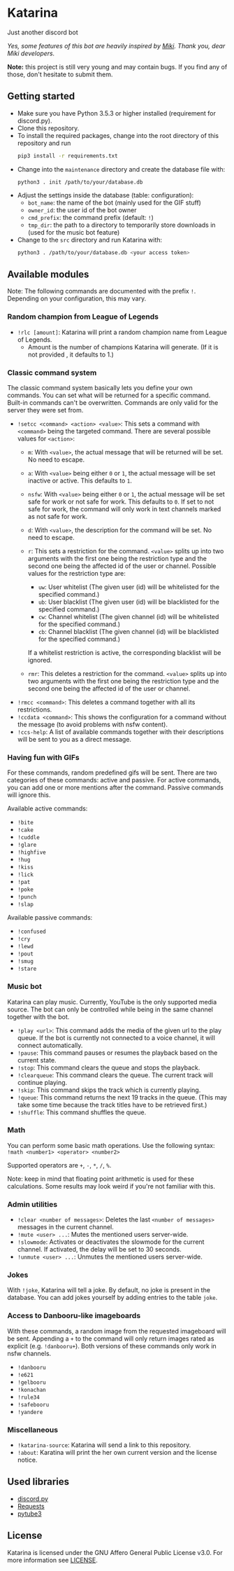 # Katarina

Just another discord bot

*Yes, some features of this bot are heavily inspired by [Miki](https://miki.ai). Thank you, dear Miki developers.*

**Note:** this project is still very young and may contain bugs. If you find any of those, don't hesitate to submit them.

## Getting started
* Make sure you have Python 3.5.3 or higher installed (requirement for discord.py).
* Clone this repository.
* To install the required packages, change into the root directory of this repository and run
  ```bash 
  pip3 install -r requirements.txt
  ```
* Change into the `maintenance` directory and create the database file with:
  ```
  python3 . init /path/to/your/database.db
  ```
* Adjust the settings inside the database (table: configuration):
    + `bot_name`: the name of the bot (mainly used for the GIF stuff)
    + `owner_id`: the user id of the bot owner
    + `cmd_prefix`: the command prefix (default: `!`)
    + `tmp_dir`: the path to a directory to temporarily store downloads in (used for the music bot feature)
* Change to the `src` directory and run Katarina with:
  ```bash 
  python3 . /path/to/your/database.db <your access token>
  ```

## Available modules

Note: The following commands are documented with the prefix `!`. Depending on your configuration, this may vary.

### Random champion from League of Legends
* `!rlc [amount]`: Katarina will print a random champion name from League of Legends.
    + Amount is the number of champions Katarina will generate. (If it is not provided , it defaults to 1.)

### Classic command system

The classic command system basically lets you define your own commands. You can set what will be returned for a specific command. Built-in commands can't be overwritten.
Commands are only valid for the server they were set from.
 
* `!setcc <command> <action> <value>`: This sets a command with `<command>` being the targeted command. There are several possible values for `<action>`:
    + `m`: With `<value>`, the actual message that will be returned will be set. No need to escape.
    + `a`: With `<value>` being either `0` or `1`, the actual message will be set inactive or active. This defaults to `1`.
    + `nsfw`: With `<value>` being either `0` or `1`, the actual message will be set safe for work or not safe for work. This defaults to `0`. If set to not safe for work, the command will only work in text channels marked as not safe for work.
    + `d`: With `<value>`, the description for the command will be set. No need to escape.
    + `r`: This sets a restriction for the command. `<value>` splits up into two arguments with the first one being the restriction type and the second one being the affected id of the user or channel. Possible values for the restriction type are:
        - `uw`: User whitelist (The given user (id) will be whitelisted for the specified command.)
        - `ub`: User blacklist (The given user (id) will be blacklisted for the specified command.)
        - `cw`: Channel whitelist (The given channel (id) will be whitelisted for the specified command.)
        - `cb`: Channel blacklist (The given channel (id) will be blacklisted for the specified command.)
        
      If a whitelist restriction is active, the corresponding blacklist will be ignored.
    + `rmr`: This deletes a restriction for the command. `<value>` splits up into two arguments with the first one being the restriction type and the second one being the affected id of the user or channel.
* `!rmcc <command>`: This deletes a command together with all its restrictions.
* `!ccdata <command>`: This shows the configuration for a command without the message (to avoid problems with nsfw content).
* `!ccs-help`: A list of available commands together with their descriptions will be sent to you as a direct message.

### Having fun with GIFs

For these commands, random predefined gifs will be sent.
There are two categories of these commands: active and passive.
For active commands, you can add one or more mentions after the command. Passive commands will ignore this.

Available active commands:
* ``!bite``
* ``!cake``
* ``!cuddle``
* ``!glare``
* ``!highfive``
* ``!hug``
* ``!kiss``
* ``!lick``
* ``!pat``
* ``!poke``
* ``!punch``
* ``!slap``

Available passive commands:
* ``!confused``
* ``!cry``
* ``!lewd``
* ``!pout``
* ``!smug``
* ``!stare``

### Music bot

Katarina can play music. Currently, YouTube is the only supported media source.
The bot can only be controlled while being in the same channel together with the bot.

* `!play <url>`: This command adds the media of the given url to the play queue. If the bot is currently not connected to a voice channel, it will connect automatically.
* `!pause`: This command pauses or resumes the playback based on the current state.
* `!stop`: This command clears the queue and stops the playback.
* `!clearqueue`: This command clears the queue. The current track will continue playing.
* `!skip`: This command skips the track which is currently playing.
* `!queue`: This command returns the next 19 tracks in the queue. (This may take some time because the track titles have to be retrieved first.)
* `!shuffle`: This command shuffles the queue.

### Math

You can perform some basic math operations.
Use the following syntax: `!math <number1> <operator> <number2>`

Supported operators are `+`, `-`, `*`, `/`, `%`.

Note: keep in mind that floating point arithmetic is used for these calculations. Some results may look weird if you're not familiar with this.

### Admin utilities

* `!clear <number of messages>`: Deletes the last `<number of messages>` messages in the current channel.
* `!mute <user> ...`: Mutes the mentioned users server-wide.
* `!slowmode`: Activates or deactivates the slowmode for the current channel. If activated, the delay will be set to 30 seconds.
* `!unmute <user> ...`: Unmutes the mentioned users server-wide. 

### Jokes

With `!joke`, Katarina will tell a joke. By default, no joke is present in the database. You can add jokes yourself by adding entries to the table `joke`.

### Access to Danbooru-like imageboards

With these commands, a random image from the requested imageboard will be sent. Appending a `+` to the command will only return images rated as explicit (e.g. `!danbooru+`).
Both versions of these commands only work in nsfw channels.

* `!danbooru`
* `!e621`
* `!gelbooru`
* `!konachan`
* `!rule34`
* `!safebooru`
* `!yandere`

### Miscellaneous
* `!katarina-source`: Katarina will send a link to this repository.
* `!about`: Karatina will print the her own current version and the license notice.

## Used libraries

* [discord.py](https://github.com/Rapptz/discord.py)
* [Requests](https://github.com/psf/requests)
* [pytube3](https://github.com/nficano/pytube)

## License

Katarina is licensed under the GNU Affero General Public License v3.0. For more information see [LICENSE](LICENSE "GNU AGPL v3.0").
